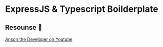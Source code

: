 # ExpressJS & Typescript Boilderplate

## Resounse 🎥

[Anson the Developer on Youtube](https://www.youtube.com/watch?v=Be7X6QJusJA)
